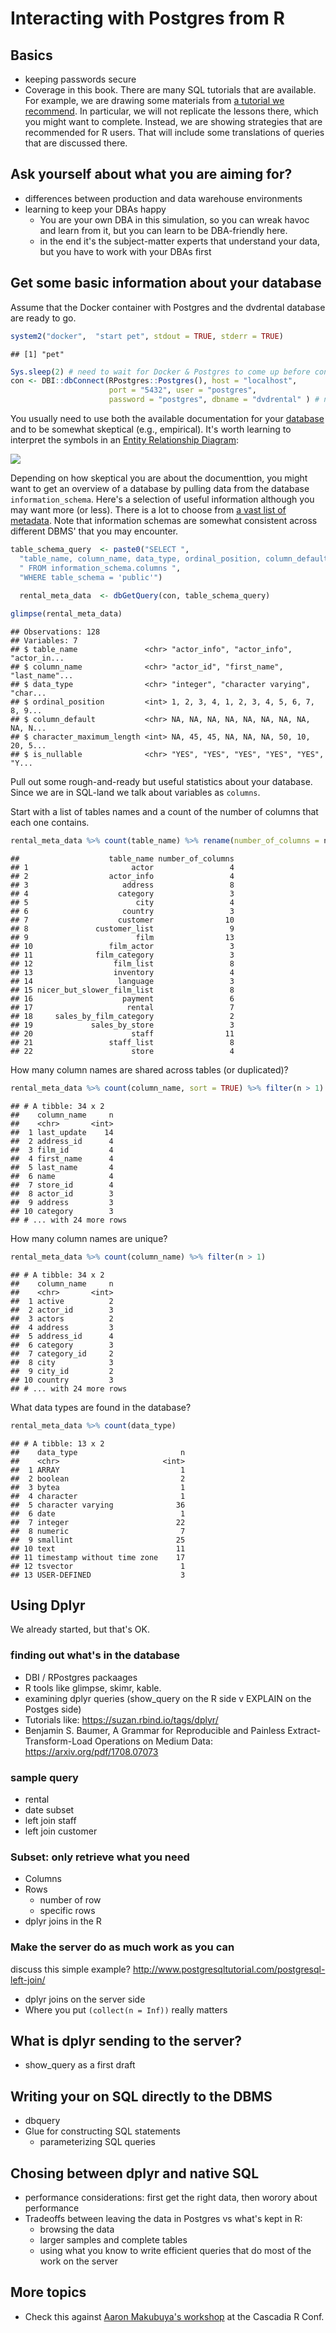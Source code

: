 # Interacting with Postgres from R


## Basics

* keeping passwords secure
* Coverage in this book.  There are many SQL tutorials that are available.  For example, we are drawing some materials from  [a tutorial we recommend](http://www.postgresqltutorial.com/postgresql-sample-database/).  In particular, we will not replicate the lessons there, which you might want to complete.  Instead, we are showing strategies that are recommended for R users.  That will include some translations of queries that are discussed there.

## Ask yourself about what you are aiming for?

* differences between production and data warehouse environments
* learning to keep your DBAs happy
  + You are your own DBA in this simulation, so you can wreak havoc and learn from it, but you can learn to be DBA-friendly here.
  + in the end it's the subject-matter experts that understand your data, but you have to work with your DBAs first

## Get some basic information about your database

Assume that the Docker container with Postgres and the dvdrental database are ready to go.

```r
system2("docker",  "start pet", stdout = TRUE, stderr = TRUE)
```

```
## [1] "pet"
```

```r
Sys.sleep(2) # need to wait for Docker & Postgres to come up before connecting.
con <- DBI::dbConnect(RPostgres::Postgres(), host = "localhost",
                      port = "5432", user = "postgres",
                      password = "postgres", dbname = "dvdrental" ) # note that the dbname is specified
```

You usually need to use both the available documentation for your [database](http://www.postgresqltutorial.com/postgresql-sample-database/) and to be somewhat skeptical (e.g., empirical).  It's worth learning to interpret the symbols in an [Entity Relationship Diagram](https://en.wikipedia.org/wiki/Entity%E2%80%93relationship_model):

![](./screenshots/ER-diagram-symbols.png)

Depending on how skeptical you are about the documenttion, you might want to get an overview of a database by pulling data from the database `information_schema`.  Here's a selection of useful information although you may want more (or less).  There is a lot to choose from [a vast list of metadata](https://www.postgresql.org/docs/current/static/infoschema-columns.html).  Note that information schemas are somewhat consistent across different DBMS' that you may encounter.


```r
table_schema_query  <- paste0("SELECT ", 
  "table_name, column_name, data_type, ordinal_position, column_default, character_maximum_length, is_nullable", 
  " FROM information_schema.columns ", 
  "WHERE table_schema = 'public'")
 
  rental_meta_data  <- dbGetQuery(con, table_schema_query) 

glimpse(rental_meta_data)
```

```
## Observations: 128
## Variables: 7
## $ table_name               <chr> "actor_info", "actor_info", "actor_in...
## $ column_name              <chr> "actor_id", "first_name", "last_name"...
## $ data_type                <chr> "integer", "character varying", "char...
## $ ordinal_position         <int> 1, 2, 3, 4, 1, 2, 3, 4, 5, 6, 7, 8, 9...
## $ column_default           <chr> NA, NA, NA, NA, NA, NA, NA, NA, NA, N...
## $ character_maximum_length <int> NA, 45, 45, NA, NA, NA, 50, 10, 20, 5...
## $ is_nullable              <chr> "YES", "YES", "YES", "YES", "YES", "Y...
```
Pull out some rough-and-ready but useful statistics about your database.  Since we are in SQL-land we talk about variables as `columns`.

Start with a list of tables names and a count of the number of columns that each one contains.

```r
rental_meta_data %>% count(table_name) %>% rename(number_of_columns = n) %>% as.data.frame()
```

```
##                    table_name number_of_columns
## 1                       actor                 4
## 2                  actor_info                 4
## 3                     address                 8
## 4                    category                 3
## 5                        city                 4
## 6                     country                 3
## 7                    customer                10
## 8               customer_list                 9
## 9                        film                13
## 10                 film_actor                 3
## 11              film_category                 3
## 12                  film_list                 8
## 13                  inventory                 4
## 14                   language                 3
## 15 nicer_but_slower_film_list                 8
## 16                    payment                 6
## 17                     rental                 7
## 18     sales_by_film_category                 2
## 19             sales_by_store                 3
## 20                      staff                11
## 21                 staff_list                 8
## 22                      store                 4
```

How many column names are shared across tables (or duplicated)?

```r
rental_meta_data %>% count(column_name, sort = TRUE) %>% filter(n > 1)
```

```
## # A tibble: 34 x 2
##    column_name     n
##    <chr>       <int>
##  1 last_update    14
##  2 address_id      4
##  3 film_id         4
##  4 first_name      4
##  5 last_name       4
##  6 name            4
##  7 store_id        4
##  8 actor_id        3
##  9 address         3
## 10 category        3
## # ... with 24 more rows
```

How many column names are unique?

```r
rental_meta_data %>% count(column_name) %>% filter(n > 1)
```

```
## # A tibble: 34 x 2
##    column_name     n
##    <chr>       <int>
##  1 active          2
##  2 actor_id        3
##  3 actors          2
##  4 address         3
##  5 address_id      4
##  6 category        3
##  7 category_id     2
##  8 city            3
##  9 city_id         2
## 10 country         3
## # ... with 24 more rows
```

What data types are found in the database?

```r
rental_meta_data %>% count(data_type)
```

```
## # A tibble: 13 x 2
##    data_type                       n
##    <chr>                       <int>
##  1 ARRAY                           1
##  2 boolean                         2
##  3 bytea                           1
##  4 character                       1
##  5 character varying              36
##  6 date                            1
##  7 integer                        22
##  8 numeric                         7
##  9 smallint                       25
## 10 text                           11
## 11 timestamp without time zone    17
## 12 tsvector                        1
## 13 USER-DEFINED                    3
```

## Using Dplyr

We already started, but that's OK.

### finding out what's in the database

* DBI / RPostgres packaages
* R tools like glimpse, skimr, kable.
* examining dplyr queries (show_query on the R side v EXPLAIN on the Postges side)
* Tutorials like: https://suzan.rbind.io/tags/dplyr/ 
* Benjamin S. Baumer, A Grammar for Reproducible and Painless Extract-Transform-Load Operations on Medium Data: https://arxiv.org/pdf/1708.07073 

### sample query

* rental 
* date subset
* left join staff
* left join customer

### Subset: only retrieve what you need

* Columns
* Rows
  + number of row
  + specific rows
* dplyr joins in the R

### Make the server do as much work as you can

discuss this simple example? http://www.postgresqltutorial.com/postgresql-left-join/ 

* dplyr joins on the server side
* Where you put `(collect(n = Inf))` really matters

## What is dplyr sending to the server?

* show_query as a first draft

## Writing your on SQL directly to the DBMS

* dbquery
* Glue for constructing SQL statements
  + parameterizing SQL queries

## Chosing between dplyr and native SQL

* performance considerations: first get the right data, then worory about performance
* Tradeoffs between leaving the data in Postgres vs what's kept in R: 
  + browsing the data
  + larger samples and complete tables
  + using what you know to write efficient queries that do most of the work on the server

## More topics
* Check this against [Aaron Makubuya's workshop](https://github.com/Cascadia-R/Using_R_With_Databases/blob/master/Intro_To_R_With_Databases.Rmd) at the Cascadia R Conf.

